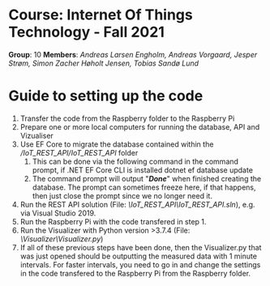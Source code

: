 
# Course: Internet Of Things Technology - Fall 2021

**Group**: 10
**Members**: *Andreas Larsen Engholm, Andreas Vorgaard, Jesper Strøm, Simon Zacher Høholt Jensen, Tobias Sandø Lund*

# Guide to setting up the code
1. Transfer the code from the Raspberry folder to the Raspberry Pi
2. Prepare one or more local computers for running the database, API and Vizualiser
3. Use EF Core to migrate the database contained within the */IoT_REST_API/IoT_REST_API* folder
    1. This can be done via the following command in the command prompt, if .NET EF Core CLI is installed 
            dotnet ef database update
    2. The command prompt will output "***Done***" when finished creating the database. The prompt can sometimes freeze here, if that happens, then just close the prompt since we no longer need it.
4. Run the REST API solution (File: *\IoT_REST_API\IoT_REST_API.sln*), e.g. via Visual Studio 2019.
5. Run the Raspberry Pi with the code transfered in step 1.
6. Run the Visualizer with Python version >3.7.4 (File: *\Visualizer\Visualizer.py*)
7. If all of these previous steps have been done, then the Visualizer.py that was just opened should be outputting the measured data with 1 minute intervals. For faster intervals, you need to go in and change the settings in the code transfered to the Raspberry Pi from the Raspberry folder.
